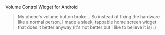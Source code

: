 Volume Control Widget for Android

> My phone's volume button broke...
> So instead of fixing the hardware like a normal person, I made a sleek, tappable home screen widget that does it better anyway (it's not better but I like to believe it is) :)
